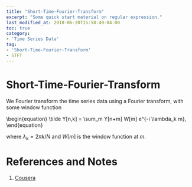 ```yaml
---
title: "Short-Time-Fourier-Transform"
excerpt: "Some quick start material on regular expression."
last_modified_at: 2018-06-20T15:58:49-04:00
toc: true
category:
- 'Time Series Data'
tag:
- 'Short-Time-Fourier-Transform'
- STFT
---
```




# Short-Time-Fourier-Transform


We Fourier transform the time series data using a Fourier transform, with some window function

\begin{equation}
   \tilde Y[n,k] = \sum_m Y[n+m] W[m] e^{-i \lambda_k m},
\end{equation}

where $\lambda_k=2\pi k/N$ and $W[m]$ is the window function at $m$.



# References and Notes


1. [Cousera](https://www.coursera.org/learn/practical-time-series-analysis/lecture/pPtHq/course-introduction)
